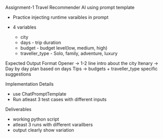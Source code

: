 Assignment-1
Travel Recommender AI using prompt template

- Practice injecting runtime varaibles in prompt

- 4 variables
   - city
   - days - trip duration
   - budget - budget level(low, medium, high)
   - traveller_type - Solo, family, adventure, luxury

Expected Output Format
Opener -> 1-2 line intro about the city
Itenary -> Day by day plan based on days
Tips -> budgets + traveller_type specific suggestions

Implementation Details
- use ChatPromptTemplate
- Run atleast 3 test cases with different inputs

Deliverables
- working python script
- atleast 3 runs with different varailbers
- output clearly show variation

